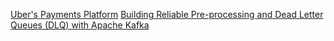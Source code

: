 [Uber's Payments Platform](https://underhood.blog/uber-payments-platform)
[Building Reliable Pre-processing and Dead Letter Queues (DLQ) with Apache Kafka](https://eng.uber.com/reliable-reprocessing/)
